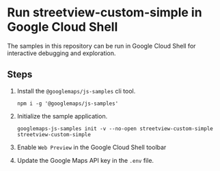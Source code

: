 # Run streetview-custom-simple in Google Cloud Shell

The samples in this repository can be run in Google Cloud Shell for interactive debugging and exploration.

## Steps

1. Install the `@googlemaps/js-samples` cli tool.

    ```
    npm i -g '@googlemaps/js-samples'
    ```
1. Initialize the sample application. 
    ```
    googlemaps-js-samples init -v --no-open streetview-custom-simple streetview-custom-simple
    ```
1. Enable `Web Preview` in the Google Cloud Shell toolbar
1. Update the Google Maps API key in the `.env` file.
